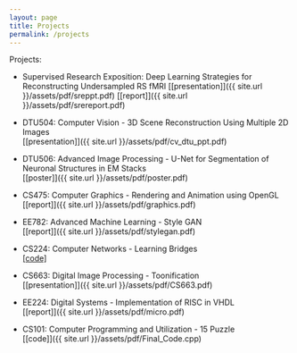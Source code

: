 ```yaml
---
layout: page
title: Projects
permalink: /projects
---
```


Projects:

* Supervised Research Exposition: Deep Learning Strategies for Reconstructing Undersampled RS fMRI 
  [[presentation]]({{ site.url }}/assets/pdf/sreppt.pdf) [[report]]({{ site.url }}/assets/pdf/srereport.pdf) 

* DTU504: Computer Vision - 3D Scene Reconstruction Using Multiple 2D Images  
  [[presentation]]({{ site.url }}/assets/pdf/cv_dtu_ppt.pdf)
  
* DTU506: Advanced Image Processing - U-Net for Segmentation of Neuronal Structures in EM Stacks  
  [[poster]]({{ site.url }}/assets/pdf/poster.pdf)

* CS475: Computer Graphics - Rendering and Animation using OpenGL  
  [[report]]({{ site.url }}/assets/pdf/graphics.pdf)

* EE782: Advanced Machine Learning - Style GAN  
  [[report]]({{ site.url }}/assets/pdf/stylegan.pdf)
  
* CS224: Computer Networks - Learning Bridges  
  [[code]](https://github.com/anubhavgoel26/LearningBridges)
  
* CS663: Digital Image Processing - Toonification  
  [[presentation]]({{ site.url }}/assets/pdf/CS663.pdf)
  
* EE224: Digital Systems - Implementation of RISC in VHDL  
  [[report]]({{ site.url }}/assets/pdf/micro.pdf)

* CS101: Computer Programming and Utilization - 15 Puzzle  
  [[code]]({{ site.url }}/assets/pdf/Final_Code.cpp)
